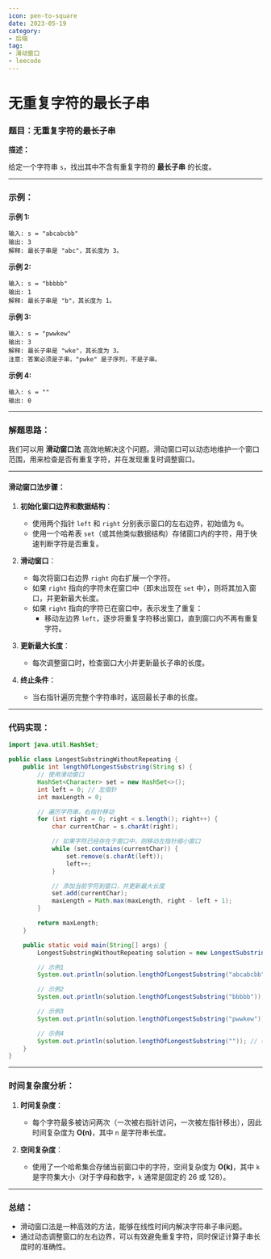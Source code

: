 ```yaml
---
icon: pen-to-square
date: 2023-05-19
category:
- 后端
tag:
- 滑动窗口
- leecode
---
```

# 无重复字符的最长子串

### **题目：无重复字符的最长子串**

**描述：**

给定一个字符串 `s`，找出其中不含有重复字符的 **最长子串** 的长度。

---

### **示例：**

**示例 1:**
```
输入: s = "abcabcbb"
输出: 3
解释: 最长子串是 "abc"，其长度为 3。
```

**示例 2:**
```
输入: s = "bbbbb"
输出: 1
解释: 最长子串是 "b"，其长度为 1。
```

**示例 3:**
```
输入: s = "pwwkew"
输出: 3
解释: 最长子串是 "wke"，其长度为 3。
注意: 答案必须是子串，"pwke" 是子序列，不是子串。
```

**示例 4:**
```
输入: s = ""
输出: 0
```

---

### **解题思路：**

我们可以用 **滑动窗口法** 高效地解决这个问题。滑动窗口可以动态地维护一个窗口范围，用来检查是否有重复字符，并在发现重复时调整窗口。

---

#### **滑动窗口法步骤：**

1. **初始化窗口边界和数据结构**：
    - 使用两个指针 `left` 和 `right` 分别表示窗口的左右边界，初始值为 `0`。
    - 使用一个哈希表 `set`（或其他类似数据结构）存储窗口内的字符，用于快速判断字符是否重复。

2. **滑动窗口**：
    - 每次将窗口右边界 `right` 向右扩展一个字符。
    - 如果 `right` 指向的字符未在窗口中（即未出现在 `set` 中），则将其加入窗口，并更新最大长度。
    - 如果 `right` 指向的字符已在窗口中，表示发生了重复：
        - 移动左边界 `left`，逐步将重复字符移出窗口，直到窗口内不再有重复字符。

3. **更新最大长度**：
    - 每次调整窗口时，检查窗口大小并更新最长子串的长度。

4. **终止条件**：
    - 当右指针遍历完整个字符串时，返回最长子串的长度。

---

### **代码实现：**

```java
import java.util.HashSet;

public class LongestSubstringWithoutRepeating {
    public int lengthOfLongestSubstring(String s) {
        // 使用滑动窗口
        HashSet<Character> set = new HashSet<>();
        int left = 0; // 左指针
        int maxLength = 0;

        // 遍历字符串，右指针移动
        for (int right = 0; right < s.length(); right++) {
            char currentChar = s.charAt(right);

            // 如果字符已经存在于窗口中，则移动左指针缩小窗口
            while (set.contains(currentChar)) {
                set.remove(s.charAt(left));
                left++;
            }

            // 添加当前字符到窗口，并更新最大长度
            set.add(currentChar);
            maxLength = Math.max(maxLength, right - left + 1);
        }

        return maxLength;
    }

    public static void main(String[] args) {
        LongestSubstringWithoutRepeating solution = new LongestSubstringWithoutRepeating();

        // 示例1
        System.out.println(solution.lengthOfLongestSubstring("abcabcbb")); // 输出: 3

        // 示例2
        System.out.println(solution.lengthOfLongestSubstring("bbbbb")); // 输出: 1

        // 示例3
        System.out.println(solution.lengthOfLongestSubstring("pwwkew")); // 输出: 3

        // 示例4
        System.out.println(solution.lengthOfLongestSubstring("")); // 输出: 0
    }
}
```

---

### **时间复杂度分析：**

1. **时间复杂度**：
    - 每个字符最多被访问两次（一次被右指针访问，一次被左指针移出），因此时间复杂度为 **O(n)**，其中 `n` 是字符串长度。

2. **空间复杂度**：
    - 使用了一个哈希集合存储当前窗口中的字符，空间复杂度为 **O(k)**，其中 `k` 是字符集大小（对于字母和数字，`k` 通常是固定的 26 或 128）。

---

### **总结：**

- 滑动窗口法是一种高效的方法，能够在线性时间内解决字符串子串问题。
- 通过动态调整窗口的左右边界，可以有效避免重复字符，同时保证计算子串长度时的准确性。

